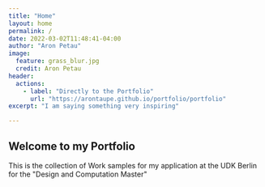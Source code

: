 ```yaml
---
title: "Home"
layout: home
permalink: /
date: 2022-03-02T11:48:41-04:00
author: "Aron Petau"
image:
  feature: grass_blur.jpg
  credit: Aron Petau
header:
  actions:
    - label: "Directly to the Portfolio"
      url: "https://arontaupe.github.io/portfolio/portfolio"
excerpt: "I am saying something very inspiring"

---
```


## Welcome to my Portfolio

This is the collection of Work samples for my application
at the UDK Berlin for the "Design and Computation Master"
